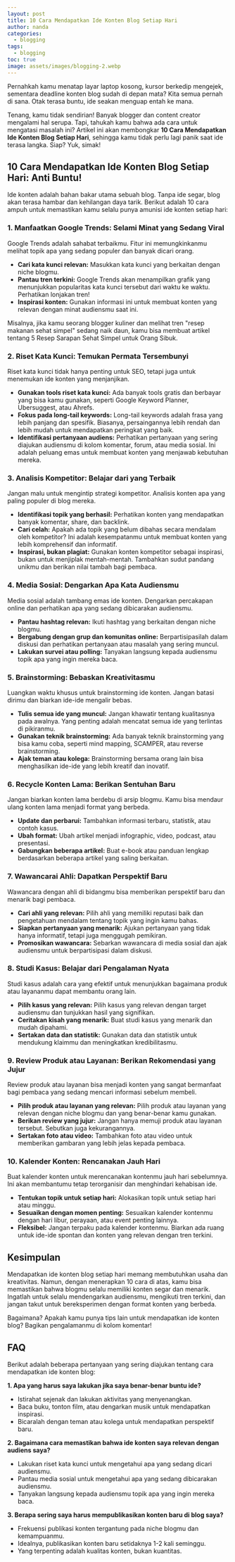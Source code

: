 ```yaml
---
layout: post
title: 10 Cara Mendapatkan Ide Konten Blog Setiap Hari
author: nanda
categories:
  - blogging
tags:
  - blogging
toc: true
image: assets/images/blogging-2.webp
---
```



Pernahkah kamu menatap layar laptop kosong, kursor berkedip mengejek, sementara deadline konten blog sudah di depan mata? Kita semua pernah di sana. Otak terasa buntu, ide seakan menguap entah ke mana.

Tenang, kamu tidak sendirian! Banyak blogger dan content creator mengalami hal serupa. Tapi, tahukah kamu bahwa ada cara untuk mengatasi masalah ini? Artikel ini akan membongkar **10 Cara Mendapatkan Ide Konten Blog Setiap Hari**, sehingga kamu tidak perlu lagi panik saat ide terasa langka. Siap? Yuk, simak!

## 10 Cara Mendapatkan Ide Konten Blog Setiap Hari: Anti Buntu!

Ide konten adalah bahan bakar utama sebuah blog. Tanpa ide segar, blog akan terasa hambar dan kehilangan daya tarik. Berikut adalah 10 cara ampuh untuk memastikan kamu selalu punya amunisi ide konten setiap hari:

### 1\. Manfaatkan Google Trends: Selami Minat yang Sedang Viral

Google Trends adalah sahabat terbaikmu. Fitur ini memungkinkanmu melihat topik apa yang sedang populer dan banyak dicari orang.

- **Cari kata kunci relevan:** Masukkan kata kunci yang berkaitan dengan niche blogmu.
- **Pantau tren terkini:** Google Trends akan menampilkan grafik yang menunjukkan popularitas kata kunci tersebut dari waktu ke waktu. Perhatikan lonjakan tren!
- **Inspirasi konten:** Gunakan informasi ini untuk membuat konten yang relevan dengan minat audiensmu saat ini.

Misalnya, jika kamu seorang blogger kuliner dan melihat tren "resep makanan sehat simpel" sedang naik daun, kamu bisa membuat artikel tentang 5 Resep Sarapan Sehat Simpel untuk Orang Sibuk.

### 2\. Riset Kata Kunci: Temukan Permata Tersembunyi

Riset kata kunci tidak hanya penting untuk SEO, tetapi juga untuk menemukan ide konten yang menjanjikan.

- **Gunakan tools riset kata kunci:** Ada banyak tools gratis dan berbayar yang bisa kamu gunakan, seperti Google Keyword Planner, Ubersuggest, atau Ahrefs.
- **Fokus pada long-tail keywords:** Long-tail keywords adalah frasa yang lebih panjang dan spesifik. Biasanya, persaingannya lebih rendah dan lebih mudah untuk mendapatkan peringkat yang baik.
- **Identifikasi pertanyaan audiens:** Perhatikan pertanyaan yang sering diajukan audiensmu di kolom komentar, forum, atau media sosial. Ini adalah peluang emas untuk membuat konten yang menjawab kebutuhan mereka.

### 3\. Analisis Kompetitor: Belajar dari yang Terbaik

Jangan malu untuk mengintip strategi kompetitor. Analisis konten apa yang paling populer di blog mereka.

- **Identifikasi topik yang berhasil:** Perhatikan konten yang mendapatkan banyak komentar, share, dan backlink.
- **Cari celah:** Apakah ada topik yang belum dibahas secara mendalam oleh kompetitor? Ini adalah kesempatanmu untuk membuat konten yang lebih komprehensif dan informatif.
- **Inspirasi, bukan plagiat:** Gunakan konten kompetitor sebagai inspirasi, bukan untuk menjiplak mentah-mentah. Tambahkan sudut pandang unikmu dan berikan nilai tambah bagi pembaca.

### 4\. Media Sosial: Dengarkan Apa Kata Audiensmu

Media sosial adalah tambang emas ide konten. Dengarkan percakapan online dan perhatikan apa yang sedang dibicarakan audiensmu.

- **Pantau hashtag relevan:** Ikuti hashtag yang berkaitan dengan niche blogmu.
- **Bergabung dengan grup dan komunitas online:** Berpartisipasilah dalam diskusi dan perhatikan pertanyaan atau masalah yang sering muncul.
- **Lakukan survei atau polling:** Tanyakan langsung kepada audiensmu topik apa yang ingin mereka baca.

### 5\. Brainstorming: Bebaskan Kreativitasmu

Luangkan waktu khusus untuk brainstorming ide konten. Jangan batasi dirimu dan biarkan ide-ide mengalir bebas.

- **Tulis semua ide yang muncul:** Jangan khawatir tentang kualitasnya pada awalnya. Yang penting adalah mencatat semua ide yang terlintas di pikiranmu.
- **Gunakan teknik brainstorming:** Ada banyak teknik brainstorming yang bisa kamu coba, seperti mind mapping, SCAMPER, atau reverse brainstorming.
- **Ajak teman atau kolega:** Brainstorming bersama orang lain bisa menghasilkan ide-ide yang lebih kreatif dan inovatif.

### 6\. Recycle Konten Lama: Berikan Sentuhan Baru

Jangan biarkan konten lama berdebu di arsip blogmu. Kamu bisa mendaur ulang konten lama menjadi format yang berbeda.

- **Update dan perbarui:** Tambahkan informasi terbaru, statistik, atau contoh kasus.
- **Ubah format:** Ubah artikel menjadi infographic, video, podcast, atau presentasi.
- **Gabungkan beberapa artikel:** Buat e-book atau panduan lengkap berdasarkan beberapa artikel yang saling berkaitan.

### 7\. Wawancarai Ahli: Dapatkan Perspektif Baru

Wawancara dengan ahli di bidangmu bisa memberikan perspektif baru dan menarik bagi pembaca.

- **Cari ahli yang relevan:** Pilih ahli yang memiliki reputasi baik dan pengetahuan mendalam tentang topik yang ingin kamu bahas.
- **Siapkan pertanyaan yang menarik:** Ajukan pertanyaan yang tidak hanya informatif, tetapi juga menggugah pemikiran.
- **Promosikan wawancara:** Sebarkan wawancara di media sosial dan ajak audiensmu untuk berpartisipasi dalam diskusi.

### 8\. Studi Kasus: Belajar dari Pengalaman Nyata

Studi kasus adalah cara yang efektif untuk menunjukkan bagaimana produk atau layananmu dapat membantu orang lain.

- **Pilih kasus yang relevan:** Pilih kasus yang relevan dengan target audiensmu dan tunjukkan hasil yang signifikan.
- **Ceritakan kisah yang menarik:** Buat studi kasus yang menarik dan mudah dipahami.
- **Sertakan data dan statistik:** Gunakan data dan statistik untuk mendukung klaimmu dan meningkatkan kredibilitasmu.

### 9\. Review Produk atau Layanan: Berikan Rekomendasi yang Jujur

Review produk atau layanan bisa menjadi konten yang sangat bermanfaat bagi pembaca yang sedang mencari informasi sebelum membeli.

- **Pilih produk atau layanan yang relevan:** Pilih produk atau layanan yang relevan dengan niche blogmu dan yang benar-benar kamu gunakan.
- **Berikan review yang jujur:** Jangan hanya memuji produk atau layanan tersebut. Sebutkan juga kekurangannya.
- **Sertakan foto atau video:** Tambahkan foto atau video untuk memberikan gambaran yang lebih jelas kepada pembaca.

### 10\. Kalender Konten: Rencanakan Jauh Hari

Buat kalender konten untuk merencanakan kontenmu jauh hari sebelumnya. Ini akan membantumu tetap terorganisir dan menghindari kehabisan ide.

- **Tentukan topik untuk setiap hari:** Alokasikan topik untuk setiap hari atau minggu.
- **Sesuaikan dengan momen penting:** Sesuaikan kalender kontenmu dengan hari libur, perayaan, atau event penting lainnya.
- **Fleksibel:** Jangan terpaku pada kalender kontenmu. Biarkan ada ruang untuk ide-ide spontan dan konten yang relevan dengan tren terkini.

## Kesimpulan

Mendapatkan ide konten blog setiap hari memang membutuhkan usaha dan kreativitas. Namun, dengan menerapkan 10 cara di atas, kamu bisa memastikan bahwa blogmu selalu memiliki konten segar dan menarik. Ingatlah untuk selalu mendengarkan audiensmu, mengikuti tren terkini, dan jangan takut untuk bereksperimen dengan format konten yang berbeda.

Bagaimana? Apakah kamu punya tips lain untuk mendapatkan ide konten blog? Bagikan pengalamanmu di kolom komentar!

## FAQ

Berikut adalah beberapa pertanyaan yang sering diajukan tentang cara mendapatkan ide konten blog:

**1\. Apa yang harus saya lakukan jika saya benar-benar buntu ide?**

- Istirahat sejenak dan lakukan aktivitas yang menyenangkan.
- Baca buku, tonton film, atau dengarkan musik untuk mendapatkan inspirasi.
- Bicaralah dengan teman atau kolega untuk mendapatkan perspektif baru.

**2\. Bagaimana cara memastikan bahwa ide konten saya relevan dengan audiens saya?**

- Lakukan riset kata kunci untuk mengetahui apa yang sedang dicari audiensmu.
- Pantau media sosial untuk mengetahui apa yang sedang dibicarakan audiensmu.
- Tanyakan langsung kepada audiensmu topik apa yang ingin mereka baca.

**3\. Berapa sering saya harus mempublikasikan konten baru di blog saya?**

- Frekuensi publikasi konten tergantung pada niche blogmu dan kemampuanmu.
- Idealnya, publikasikan konten baru setidaknya 1-2 kali seminggu.
- Yang terpenting adalah kualitas konten, bukan kuantitas.
